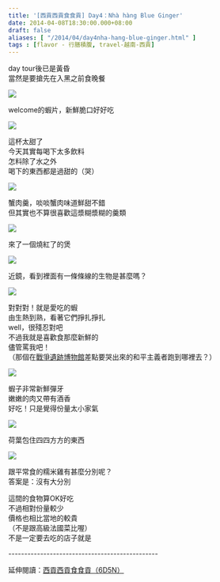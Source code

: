 ```yaml
---
title: '[西貢西貢食食貢] Day4：Nhà hàng Blue Ginger'
date: 2014-04-08T18:30:00.000+08:00
draft: false
aliases: [ "/2014/04/day4nha-hang-blue-ginger.html" ]
tags : [flavor - 行膳積腹, travel-越南-西貢]
---
```


day tour後已是黃昏  
當然是要搶先在入黑之前食晚餐  

![](/images/saigon4g1.jpg)

welcome的蝦片，新鮮脆口好好吃  

![](/images/saigon4g2.jpg)

這杯太甜了  
今天其實每喝下太多飲料  
怎料除了水之外  
喝下的東西都是過甜的（哭）  

![](/images/saigon4g3.jpg)

蟹肉羹，啖啖蟹肉味道鮮甜不錯  
但其實也不算很喜歡這漿糊漿糊的羹類  

![](/images/saigon4g4.jpg)

來了一個燒紅了的煲  

![](/images/saigon4g5.jpg)

近鏡，看到裡面有一條條線的生物是甚麼嗎？  

![](/images/saigon4g6.jpg)

對對對！就是愛吃的蝦  
由生熱到熟，看著它們掙扎掙扎  
well，很殘忍對吧  
不過我就是喜歡食那麼新鮮的  
儘管罵我吧！  
（那個在[戰爭遺跡博物館](https://hidie.net/saigon2g/)差點要哭出來的和平主義者跑到哪裡去？）  

![](/images/saigon4g.jpg)

蝦子非常新鮮彈牙  
嫩嫩的肉又帶有酒香  
好吃！只是覺得份量太小家氣  

![](/images/saigon4g7.jpg)

荷葉包住四四方方的東西  

![](/images/saigon4g8.jpg)

跟平常食的糯米雞有甚麼分別呢？  
答案是：沒有大分別  
  
這間的食物算OK好吃  
不過相對份量較少  
價格也相比當地的較貴  
（不是跟高級法國菜比喔）  
不是一定要去吃的店子就是  
  
\-----------------------------------------------  
  
延伸閱讀：[西貢西貢食食貢（6D5N）](https://hidie.net/saigon6d5n/)
